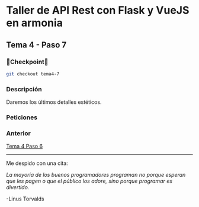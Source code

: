 # Taller de API Rest con Flask y VueJS en armonia

## Tema 4 - Paso 7

### 🎈Checkpoint🎈

```bash
git checkout tema4-7
```

### Descripción

Daremos los últimos detalles estéticos.

### Peticiones

### Anterior

[Tema 4 Paso 6](https://github.com/tanrax/workshop-flask-with-vuejs/tree/tema4-6)

---
Me despido con una cita:

*La mayoría de los buenos programadores programan no porque esperan que les pagen o que el público los adore, sino porque programar es divertido.*

-Linus Torvalds
